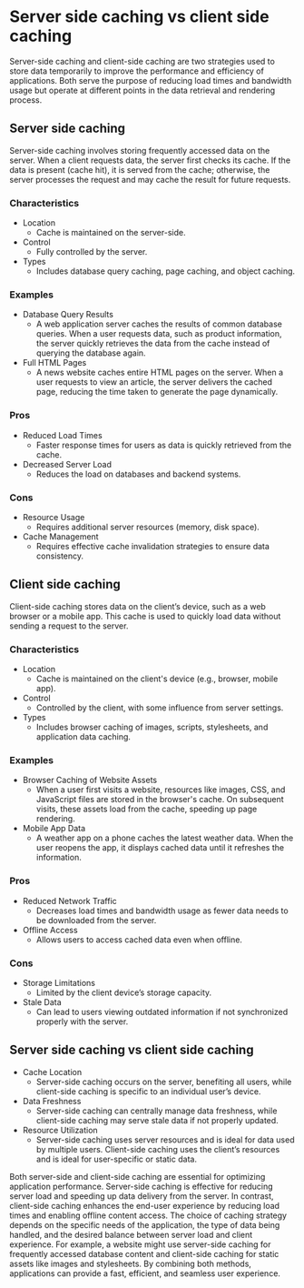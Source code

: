 # Server side caching vs client side caching

Server-side caching and client-side caching are two strategies used to store data temporarily to improve the performance and efficiency of applications. Both serve the purpose of reducing load times and bandwidth usage but operate at different points in the data retrieval and rendering process.

## Server side caching

Server-side caching involves storing frequently accessed data on the server. When a client requests data, the server first checks its cache. If the data is present (cache hit), it is served from the cache; otherwise, the server processes the request and may cache the result for future requests.

### Characteristics

- Location
  - Cache is maintained on the server-side.
- Control
  - Fully controlled by the server.
- Types
  - Includes database query caching, page caching, and object caching.

### Examples

- Database Query Results
  - A web application server caches the results of common database queries. When a user requests data, such as product information, the server quickly retrieves the data from the cache instead of querying the database again.
- Full HTML Pages
  - A news website caches entire HTML pages on the server. When a user requests to view an article, the server delivers the cached page, reducing the time taken to generate the page dynamically.

### Pros

- Reduced Load Times
  - Faster response times for users as data is quickly retrieved from the cache.
- Decreased Server Load
  - Reduces the load on databases and backend systems.

### Cons

- Resource Usage
  - Requires additional server resources (memory, disk space).
- Cache Management
  - Requires effective cache invalidation strategies to ensure data consistency.

## Client side caching

Client-side caching stores data on the client’s device, such as a web browser or a mobile app. This cache is used to quickly load data without sending a request to the server.

### Characteristics

- Location
  - Cache is maintained on the client's device (e.g., browser, mobile app).
- Control
  - Controlled by the client, with some influence from server settings.
- Types
  - Includes browser caching of images, scripts, stylesheets, and application data caching.

### Examples

- Browser Caching of Website Assets
  - When a user first visits a website, resources like images, CSS, and JavaScript files are stored in the browser's cache. On subsequent visits, these assets load from the cache, speeding up page rendering.
- Mobile App Data
  - A weather app on a phone caches the latest weather data. When the user reopens the app, it displays cached data until it refreshes the information.

### Pros

- Reduced Network Traffic
  - Decreases load times and bandwidth usage as fewer data needs to be downloaded from the server.
- Offline Access
  - Allows users to access cached data even when offline.

### Cons

- Storage Limitations
  - Limited by the client device’s storage capacity.
- Stale Data
  - Can lead to users viewing outdated information if not synchronized properly with the server.

## Server side caching vs client side caching

- Cache Location
  - Server-side caching occurs on the server, benefiting all users, while client-side caching is specific to an individual user’s device.
- Data Freshness
  - Server-side caching can centrally manage data freshness, while client-side caching may serve stale data if not properly updated.
- Resource Utilization
  - Server-side caching uses server resources and is ideal for data used by multiple users. Client-side caching uses the client’s resources and is ideal for user-specific or static data.

Both server-side and client-side caching are essential for optimizing application performance. Server-side caching is effective for reducing server load and speeding up data delivery from the server. In contrast, client-side caching enhances the end-user experience by reducing load times and enabling offline content access. The choice of caching strategy depends on the specific needs of the application, the type of data being handled, and the desired balance between server load and client experience. For example, a website might use server-side caching for frequently accessed database content and client-side caching for static assets like images and stylesheets. By combining both methods, applications can provide a fast, efficient, and seamless user experience.


